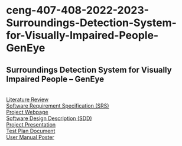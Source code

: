# ceng-407-408-2022-2023-Surroundings-Detection-System-for-Visually-Impaired-People-GenEye
Surroundings Detection System for Visually Impaired People – GenEye
----------------------------------------------------------------------
<br>
<a href='https://github.com/CankayaUniversity/ceng-407-408-2022-2023-Surroundings-Detection-System-for-Visually-Impaired-People-GenEye/wiki/Literature%20Review/'> Literature Review <a/> 
<br>
<a href='https://github.com/CankayaUniversity/ceng-407-408-2022-2023-Surroundings-Detection-System-for-Visually-Impaired-People-GenEye/wiki/Software-Requirement-Specification'> Software Requirement Specification (SRS) <a/>
<br>
<a href='https://efesefe.github.io/GenEye-web-page/index.html' > Project Webpage <a/>
<br>
<a href='https://github.com/CankayaUniversity/ceng-407-408-2022-2023-Surroundings-Detection-System-for-Visually-Impaired-People-GenEye/wiki/Software-Design-Description' > Software Design Description (SDD) <a/>
<br>
<a href='https://www.canva.com/design/DAFXoVAMYGI/1OUMlNWQE2dls6MkfQAKrw/view?utm_content=DAFXoVAMYGI&utm_campaign=designshare&utm_medium=link&utm_source=publishsharelink' > Project Presentation <a/>
<br>
<a href='https://github.com/CankayaUniversity/ceng-407-408-2022-2023-Surroundings-Detection-System-for-Visually-Impaired-People-GenEye/wiki/Test-Plan-Document' > Test Plan Document <a/>
 <br>
 <a href='https://github.com/CankayaUniversity/ceng-407-408-2022-2023-Surroundings-Detection-System-for-Visually-Impaired-People-GenEye/blob/main/Documents/GenEye%20User%20Manual.pdf' > User Manual <a/>
 <a href='https://github.com/CankayaUniversity/ceng-407-408-2022-2023-Surroundings-Detection-System-for-Visually-Impaired-People-GenEye/blob/main/Documents/GenEye%20Poster.pdf'> Poster <a/>
